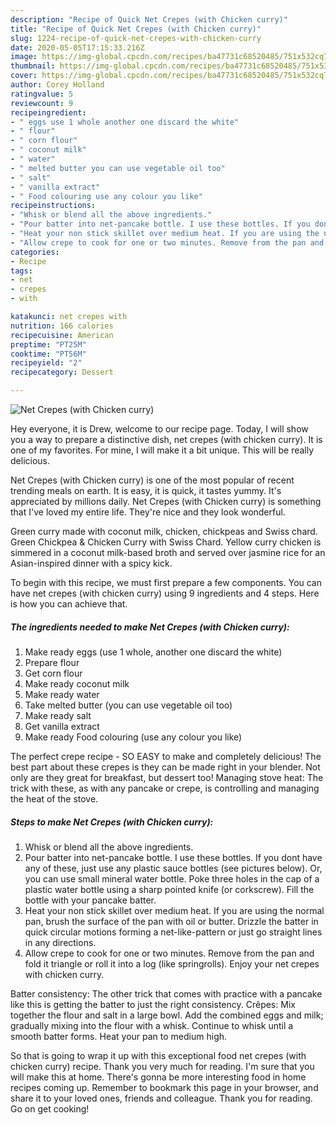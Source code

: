 ```yaml
---
description: "Recipe of Quick Net Crepes (with Chicken curry)"
title: "Recipe of Quick Net Crepes (with Chicken curry)"
slug: 1224-recipe-of-quick-net-crepes-with-chicken-curry
date: 2020-05-05T17:15:33.216Z
image: https://img-global.cpcdn.com/recipes/ba47731c68520485/751x532cq70/net-crepes-with-chicken-curry-recipe-main-photo.jpg
thumbnail: https://img-global.cpcdn.com/recipes/ba47731c68520485/751x532cq70/net-crepes-with-chicken-curry-recipe-main-photo.jpg
cover: https://img-global.cpcdn.com/recipes/ba47731c68520485/751x532cq70/net-crepes-with-chicken-curry-recipe-main-photo.jpg
author: Corey Holland
ratingvalue: 5
reviewcount: 9
recipeingredient:
- " eggs use 1 whole another one discard the white"
- " flour"
- " corn flour"
- " coconut milk"
- " water"
- " melted butter you can use vegetable oil too"
- " salt"
- " vanilla extract"
- " Food colouring use any colour you like"
recipeinstructions:
- "Whisk or blend all the above ingredients."
- "Pour batter into net-pancake bottle. I use these bottles. If you dont have any of these, just use any plastic sauce bottles (see pictures below). Or, you can use small mineral water bottle. Poke three holes in the cap of a plastic water bottle using a sharp pointed knife (or corkscrew). Fill the bottle with your pancake batter."
- "Heat your non stick skillet over medium heat. If you are using the normal pan, brush the surface of the pan with oil or butter. Drizzle the batter in quick circular motions forming a net-like-pattern or just go straight lines in any directions."
- "Allow crepe to cook for one or two minutes. Remove from the pan and fold it triangle or roll it into a log (like springrolls). Enjoy your net crepes with chicken curry."
categories:
- Recipe
tags:
- net
- crepes
- with

katakunci: net crepes with 
nutrition: 166 calories
recipecuisine: American
preptime: "PT25M"
cooktime: "PT56M"
recipeyield: "2"
recipecategory: Dessert

---
```



![Net Crepes (with Chicken curry)](https://img-global.cpcdn.com/recipes/ba47731c68520485/751x532cq70/net-crepes-with-chicken-curry-recipe-main-photo.jpg)

Hey everyone, it is Drew, welcome to our recipe page. Today, I will show you a way to prepare a distinctive dish, net crepes (with chicken curry). It is one of my favorites. For mine, I will make it a bit unique. This will be really delicious.

Net Crepes (with Chicken curry) is one of the most popular of recent trending meals on earth. It is easy, it is quick, it tastes yummy. It's appreciated by millions daily. Net Crepes (with Chicken curry) is something that I've loved my entire life. They're nice and they look wonderful.

Green curry made with coconut milk, chicken, chickpeas and Swiss chard. Green Chickpea &amp; Chicken Curry with Swiss Chard. Yellow curry chicken is simmered in a coconut milk-based broth and served over jasmine rice for an Asian-inspired dinner with a spicy kick.


To begin with this recipe, we must first prepare a few components. You can have net crepes (with chicken curry) using 9 ingredients and 4 steps. Here is how you can achieve that.

<!--inarticleads1-->

##### The ingredients needed to make Net Crepes (with Chicken curry):

1. Make ready  eggs (use 1 whole, another one discard the white)
1. Prepare  flour
1. Get  corn flour
1. Make ready  coconut milk
1. Make ready  water
1. Take  melted butter (you can use vegetable oil too)
1. Make ready  salt
1. Get  vanilla extract
1. Make ready  Food colouring (use any colour you like)


The perfect crepe recipe - SO EASY to make and completely delicious! The best part about these crepes is they can be made right in your blender. Not only are they great for breakfast, but dessert too! Managing stove heat: The trick with these, as with any pancake or crepe, is controlling and managing the heat of the stove. 

<!--inarticleads2-->

##### Steps to make Net Crepes (with Chicken curry):

1. Whisk or blend all the above ingredients.
1. Pour batter into net-pancake bottle. I use these bottles. If you dont have any of these, just use any plastic sauce bottles (see pictures below). Or, you can use small mineral water bottle. Poke three holes in the cap of a plastic water bottle using a sharp pointed knife (or corkscrew). Fill the bottle with your pancake batter.
1. Heat your non stick skillet over medium heat. If you are using the normal pan, brush the surface of the pan with oil or butter. Drizzle the batter in quick circular motions forming a net-like-pattern or just go straight lines in any directions.
1. Allow crepe to cook for one or two minutes. Remove from the pan and fold it triangle or roll it into a log (like springrolls). Enjoy your net crepes with chicken curry.


Batter consistency: The other trick that comes with practice with a pancake like this is getting the batter to just the right consistency. Crêpes: Mix together the flour and salt in a large bowl. Add the combined eggs and milk; gradually mixing into the flour with a whisk. Continue to whisk until a smooth batter forms. Heat your pan to medium high. 

So that is going to wrap it up with this exceptional food net crepes (with chicken curry) recipe. Thank you very much for reading. I'm sure that you will make this at home. There's gonna be more interesting food in home recipes coming up. Remember to bookmark this page in your browser, and share it to your loved ones, friends and colleague. Thank you for reading. Go on get cooking!
